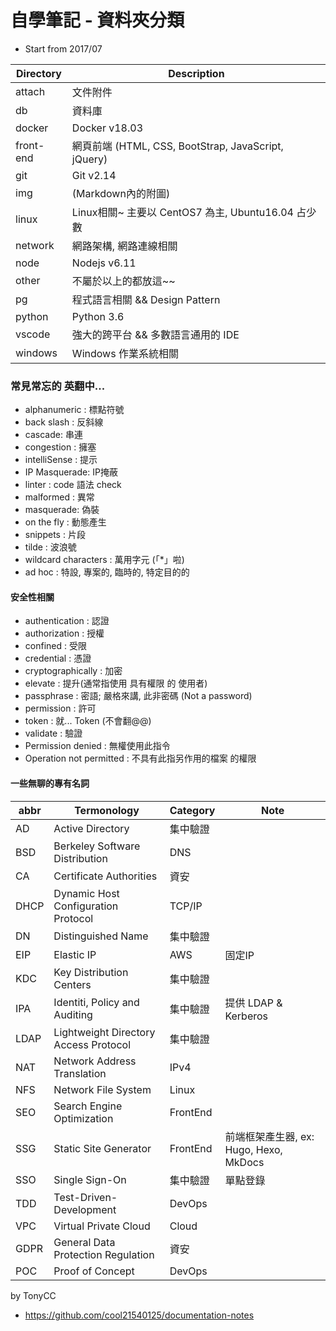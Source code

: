 # 自學筆記 - 資料夾分類

- Start from 2017/07

Directory     | Description
------------- | ------------------------
attach        | 文件附件
db            | 資料庫
docker        | Docker v18.03
front-end     | 網頁前端 (HTML, CSS, BootStrap, JavaScript, jQuery)
git           | Git v2.14
img           | (Markdown內的附圖)
linux         | Linux相關~ 主要以 CentOS7 為主, Ubuntu16.04 占少數
network       | 網路架構, 網路連線相關
node          | Nodejs v6.11
other         | 不屬於以上的都放這~~
pg            | 程式語言相關 && Design Pattern
python        | Python 3.6
vscode        | 強大的跨平台 && 多數語言通用的 IDE 
windows       | Windows 作業系統相關


### 常見常忘的 英翻中...

- alphanumeric : 標點符號
- back slash : 反斜線
- cascade: 串連
- congestion : 擁塞
- intelliSense : 提示
- IP Masquerade: IP掩蔽
- linter : code 語法 check
- malformed : 異常
- masquerade: 偽裝
- on the fly : 動態產生 
- snippets : 片段
- tilde : 波浪號
- wildcard characters : 萬用字元 (「*」啦)
- ad hoc : 特設, 專案的, 臨時的, 特定目的的

#### 安全性相關

- authentication : 認證
- authorization : 授權
- confined : 受限
- credential : 憑證
- cryptographically : 加密
- elevate : 提升(通常指使用 具有權限 的 使用者)
- passphrase : 密語; 嚴格來講, 此非密碼 (Not a password)
- permission : 許可
- token : 就... Token (不會翻@@)
- validate : 驗證
- Permission denied : 無權使用此指令
- Operation not permitted : 不具有此指另作用的檔案 的權限


#### 一些無聊的專有名詞

abbr   | Termonology                           | Category     | Note
------ | ------------------------------------- | ------------ | ------------
AD     | Active Directory                      | 集中驗證      | 
BSD    | Berkeley Software Distribution        | DNS          | 
CA     | Certificate Authorities               | 資安         | 
DHCP   | Dynamic Host Configuration Protocol   | TCP/IP       | 
DN     | Distinguished Name                    | 集中驗證     | 
EIP    | Elastic IP                            | AWS          | 固定IP
KDC    | Key Distribution Centers              | 集中驗證     | 
IPA    | Identiti, Policy and Auditing         | 集中驗證      | 提供 LDAP & Kerberos
LDAP   | Lightweight Directory Access Protocol | 集中驗證      | 
NAT    | Network Address Translation           | IPv4         | 
NFS    | Network File System                   | Linux        | 
SEO    | Search Engine Optimization            | FrontEnd     | 
SSG    | Static Site Generator                 | FrontEnd    | 前端框架產生器, ex: Hugo, Hexo, MkDocs
SSO    | Single Sign-On                        | 集中驗證      | 單點登錄
TDD    | Test-Driven-Development               | DevOps       | 
VPC    | Virtual Private Cloud                 | Cloud        | 
GDPR   | General Data Protection Regulation    | 資安         | 
POC    | Proof of Concept                      | DevOps       | 


by TonyCC

- https://github.com/cool21540125/documentation-notes